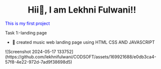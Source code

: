 <h1 align="center"> Hii👋, I am Lekhni Fulwani!!</h1>
<p style="color:blue";> This is my first project </p>

Task 1:-landing page
<ul> 
  <li>🎹 created music web landing page using HTML CSS AND JAVASCRIPT</li>
</ul>
![Screenshot 2024-05-17 133752](https://github.com/lekhnifulwani/CODSOFT/assets/169921688/e0db3ca4-57f8-4e22-972d-7ad9f38698d5)

